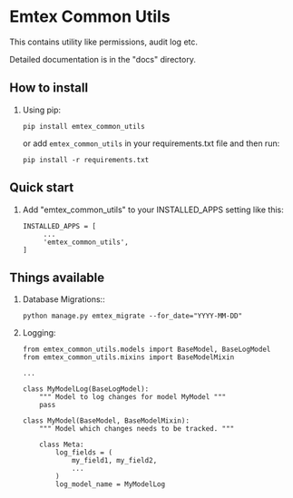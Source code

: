# Emtex Common Utils

This contains utility like permissions, audit log etc.

Detailed documentation is in the "docs" directory.

## How to install

1. Using pip:
    
       pip install emtex_common_utils
    
    or add `emtex_common_utils` in your requirements.txt file and then run:
                
       pip install -r requirements.txt


## Quick start

1. Add "emtex_common_utils" to your INSTALLED_APPS setting like this:

       INSTALLED_APPS = [
            ...
            'emtex_common_utils',
       ]


## Things available

1. Database Migrations::

       python manage.py emtex_migrate --for_date="YYYY-MM-DD"

2. Logging:

       from emtex_common_utils.models import BaseModel, BaseLogModel
       from emtex_common_utils.mixins import BaseModelMixin

       ...

       class MyModelLog(BaseLogModel):
           """ Model to log changes for model MyModel """
           pass

       class MyModel(BaseModel, BaseModelMixin):
           """ Model which changes needs to be tracked. """

           class Meta:
               log_fields = (
                   my_field1, my_field2,
                   ...
               )
               log_model_name = MyModelLog
